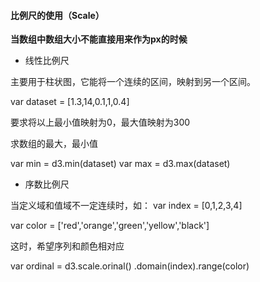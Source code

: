#### 比例尺的使用（Scale）

**当数组中数组大小不能直接用来作为px的时候**

- 线性比例尺

主要用于柱状图，它能将一个连续的区间，映射到另一个区间。

var dataset = [1.3,14,0.1,1,0.4]

要求将以上最小值映射为0，最大值映射为300

求数组的最大，最小值

var min = d3.min(dataset)
var max = d3.max(dataset)

- 序数比例尺

当定义域和值域不一定连续时，如：
var index = [0,1,2,3,4]

var color = ['red','orange','green','yellow','black']

这时，希望序列和颜色相对应

var ordinal = d3.scale.orinal()
.domain(index).range(color)